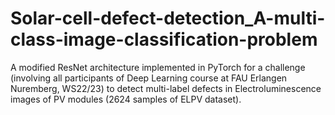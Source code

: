 # Solar-cell-defect-detection_A-multi-class-image-classification-problem
 A modified ResNet architecture implemented in PyTorch for a challenge (involving all participants of Deep Learning course at FAU Erlangen Nuremberg, WS22/23) to detect multi-label defects in Electroluminescence images of PV modules (2624 samples of ELPV dataset).
